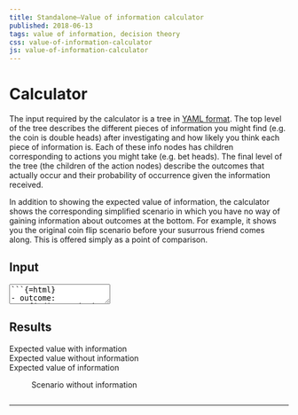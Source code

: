 ```yaml
---
title: Standalone–Value of information calculator
published: 2018-06-13
tags: value of information, decision theory
css: value-of-information-calculator
js: value-of-information-calculator
---
```


# Calculator

The input required by the calculator is a tree in [YAML format](https://en.wikipedia.org/wiki/YAML). The top level of the tree describes the different pieces of information you might find (e.g. the coin is double heads) after investigating and how likely you think each piece of information is. Each of these info nodes has children corresponding to actions you might take (e.g. bet heads). The final level of the tree (the children of the action nodes) describe the outcomes that actually occur and their probability of occurrence given the information received.

In addition to showing the expected value of information, the calculator shows the corresponding simplified scenario in which you have no way of gaining information about outcomes at the bottom. For example, it shows you the original coin flip scenario before your susurrous friend comes along. This is offered simply as a point of comparison.

<!--more-->

## Input

<form id="voi">
<textarea class="voi-tree" id="voi-text">
```{=html}
- outcome:
    finding: coin is double heads
    choices:
    - choice: bet heads
      results:
      - outcome: {label: heads, value: 1}
        prob: 1
      - outcome: {label: tails, value: 0}
        prob: 0
    - choice: bet tails
      results:
      - outcome: {label: heads, value: 0}
        prob: 1
      - outcome: {label: tails, value: 1}
        prob: 0
  prob: 0.5
- outcome:
    finding: coin is double tails
    choices:
    - choice: bet heads
      results:
      - outcome: {label: heads, value: 1}
        prob: 0
      - outcome: {label: tails, value: 0}
        prob: 1
    - choice: bet tails
      results:
      - outcome: {label: heads, value: 0}
        prob: 0
      - outcome: {label: tails, value: 1}
        prob: 1
  prob: 0.5
```
</textarea>
</form>

## Results

<output form="voi" for="voi-text">
<div id="voi-error"></div>
<div id="result-numbers">
<span class="label">Expected value with information</span><span id="expected-value"></span><br/>
<span class="label">Expected value without information</span><span id="forgotten-expected-value"></span><br/>
<span class="label">Expected value of information</span><span id="voi-result"></span><br/>
</div>
<figure><figcaption>Scenario without information</figcaption><pre class="voi-tree" id="forgotten"></pre></figure>
</output>

<hr class="references">
